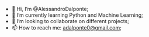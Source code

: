 - 👋 Hi, I’m @AlessandroDalponte;
- 🌱 I’m currently learning Python and Machine Learning;
- 💞️ I’m looking to collaborate on different projects;
- 📫 How to reach me: adalponte0@gmail.com;

<!---
AlessandroDalponte/AlessandroDalponte is a ✨ special ✨ repository because its `README.md` (this file) appears on your GitHub profile.
You can click the Preview link to take a look at your changes.
--->
